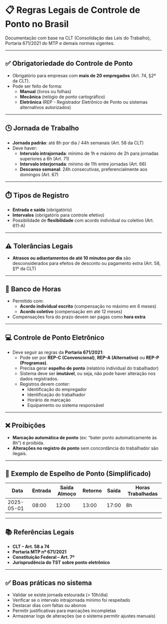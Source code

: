 # 📋 Regras Legais de Controle de Ponto no Brasil

Documentação com base na CLT (Consolidação das Leis do Trabalho), Portaria 671/2021 do MTP e demais normas vigentes.

---

## ✅ Obrigatoriedade do Controle de Ponto

- Obrigatório para empresas com **mais de 20 empregados** (Art. 74, §2º da CLT).
- Pode ser feito de forma:
  - **Manual** (livros ou folhas)
  - **Mecânica** (relógio de ponto cartográfico)
  - **Eletrônica** (REP - Registrador Eletrônico de Ponto ou sistemas alternativos autorizados)

---

## 🕒 Jornada de Trabalho

- **Jornada padrão**: até 8h por dia / 44h semanais (Art. 58 da CLT)
- Deve haver:
  - **Intervalo intrajornada**: mínimo de 1h e máximo de 2h para jornadas superiores a 6h (Art. 71)
  - **Intervalo interjornada**: mínimo de 11h entre jornadas (Art. 66)
  - **Descanso semanal**: 24h consecutivas, preferencialmente aos domingos (Art. 67)

---

## ⏱️ Tipos de Registro

- **Entrada e saída** (obrigatório)
- **Intervalos** (obrigatório para controle efetivo)
- Possibilidade de **flexibilidade** com acordo individual ou coletivo (Art. 611-A)

---

## ⚠️ Tolerâncias Legais

- **Atrasos ou adiantamentos de até 10 minutos por dia** são desconsiderados para efeitos de desconto ou pagamento extra (Art. 58, §1º da CLT)

---

## 🔄 Banco de Horas

- Permitido com:
  - **Acordo individual escrito** (compensação no máximo em 6 meses)
  - **Acordo coletivo** (compensação em até 12 meses)
- Compensações fora do prazo devem ser pagas como **hora extra**

---

## 💻 Controle de Ponto Eletrônico

- Deve seguir as regras da **Portaria 671/2021**:
  - Pode ser por **REP-C (Convencional)**, **REP-A (Alternativo)** ou **REP-P (Programas)**.
  - Precisa gerar **espelho de ponto** (relatório individual do trabalhador)
  - Sistema deve ser **imutável**, ou seja, não pode haver alteração nos dados registrados.
  - Registros devem conter:
    - Identificação do empregador
    - Identificação do trabalhador
    - Horário de marcação
    - Equipamento ou sistema responsável

---

## ❌ Proibições

- **Marcação automática de ponto** (ex: “bater ponto automaticamente às 8h”) é proibida.
- **Alterações no registro de ponto** sem concordância do trabalhador são ilegais.

---

## 📑 Exemplo de Espelho de Ponto (Simplificado)

| Data       | Entrada | Saída Almoço | Retorno | Saída | Horas Trabalhadas |
|------------|---------|--------------|---------|-------|-------------------|
| 2025-05-01 | 08:00   | 12:00        | 13:00   | 17:00 | 8h                |

---

## 📚 Referências Legais

- **CLT – Art. 58 a 74**
- **Portaria MTP nº 671/2021**
- **Constituição Federal – Art. 7º**
- **Jurisprudência do TST sobre ponto eletrônico**

---

## ✅ Boas práticas no sistema

- Validar se existe jornada estourada (> 10h/dia)
- Verificar se o intervalo intrajornada mínimo foi respeitado
- Destacar dias com faltas ou abonos
- Permitir justificativas para marcações incompletas
- Armazenar logs de alterações (se o sistema permitir ajustes manuais)

